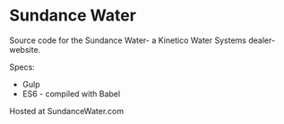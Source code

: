# Sundance Water

Source code for the Sundance Water- a Kinetico Water Systems dealer- website.

Specs:  
  * Gulp  
  * ES6 - compiled with Babel   

Hosted at SundanceWater.com
